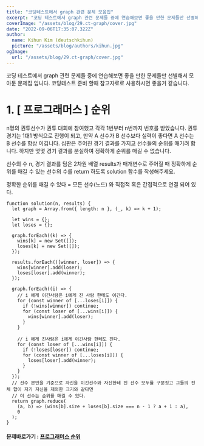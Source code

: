 ```yaml
---
title: "코딩테스트에서 graph 관련 문제 모음집"
excerpt: "코딩 테스트에서 graph 관련 문제들 중에 연습해보면 좋을 만한 문제들만 선별해서 모아둔 문제집 입니다. 코딩테스트 준비 할때 참고자료로 사용하시면 좋을거 같습니다."
coverImage: "/assets/blog/29.ct-graph/cover.jpg"
date: "2022-09-06T17:35:07.322Z"
author:
  name: Kihun Kim (deutschkihun)
  picture: "/assets/blog/authors/kihun.jpg"
ogImage:
  url: "/assets/blog/29.ct-graph/cover.jpg"
---
```


코딩 테스트에서 graph 관련 문제들 중에 연습해보면 좋을 만한 문제들만 선별해서 모아둔 문제집 입니다. 코딩테스트 준비 할때 참고자료로 사용하시면 좋을거 같습니다.

# 1. [ 프로그래머스 ] 순위

n명의 권투선수가 권투 대회에 참여했고 각각 1번부터 n번까지 번호를 받았습니다. 권투 경기는 1대1 방식으로 진행이 되고, 만약 A 선수가 B 선수보다 실력이 좋다면 A 선수는 B 선수를 항상 이깁니다. 심판은 주어진 경기 결과를 가지고 선수들의 순위를 매기려 합니다. 하지만 몇몇 경기 결과를 분실하여 정확하게 순위를 매길 수 없습니다.

선수의 수 n, 경기 결과를 담은 2차원 배열 results가 매개변수로 주어질 때 정확하게 순위를 매길 수 있는 선수의 수를 return 하도록 solution 함수를 작성해주세요.

정확한 순위를 매길 수 있다 = 모든 선수(노드) 와 직접적 혹은 간접적으로 연결 되어 있다.

```tsx
function solution(n, results) {
  let graph = Array.from({ length: n }, (_, k) => k + 1);

  let wins = {};
  let loses = {};

  graph.forEach((k) => {
    wins[k] = new Set([]);
    loses[k] = new Set([]);
  });

  results.forEach(([winner, loser]) => {
    wins[winner].add(loser);
    loses[loser].add(winner);
  });

  graph.forEach((i) => {
    // i 에게 이긴사람은 i에게 진 사람 한테도 이긴다.
    for (const winner of [...loses[i]]) {
      if (!wins[winner]) continue;
      for (const loser of [...wins[i]]) {
        wins[winner].add(loser);
      }
    }

    // i 에게 진사람은 i에게 이긴사람 한테도 진다.
    for (const loser of [...wins[i]]) {
      if (!loses[loser]) continue;
      for (const winner of [...loses[i]]) {
        loses[loser].add(winner);
      }
    }
  });
  // 선수 본인을 기준으로 자신을 이긴선수와 자신한테 진 선수 모두를 구분짓고 그들의 전체 합이 자기 자신을 제외한 크기와 같다면
  // 이 선수는 순위를 매길 수 있다.
  return graph.reduce(
    (a, b) => (wins[b].size + loses[b].size === n - 1 ? a + 1 : a),
    0
  );
}
```

#### 문제바로가기 : [ 프로그래머스 순위 ](https://school.programmers.co.kr/learn/courses/30/lessons/49191)
